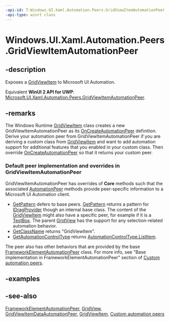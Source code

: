 ```yaml
---
-api-id: T:Windows.UI.Xaml.Automation.Peers.GridViewItemAutomationPeer
-api-type: winrt class
---
```


<!-- Class syntax.
public class GridViewItemAutomationPeer : Windows.UI.Xaml.Automation.Peers.FrameworkElementAutomationPeer, Windows.UI.Xaml.Automation.Peers.IGridViewItemAutomationPeer
-->

# Windows.UI.Xaml.Automation.Peers.GridViewItemAutomationPeer

## -description
Exposes a [GridViewItem](../windows.ui.xaml.controls/gridviewitem.md) to Microsoft UI Automation.

Equivalent **WinUI 2 API for UWP**: [Microsoft.UI.Xaml.Automation.Peers.GridViewItemAutomationPeer](/windows/winui/api/microsoft.ui.xaml.automation.peers.gridviewitemautomationpeer).

## -remarks
The Windows Runtime  [GridViewItem](../windows.ui.xaml.controls/gridviewitem.md) class creates a new GridViewItemAutomationPeer as its [OnCreateAutomationPeer](../windows.ui.xaml/uielement_oncreateautomationpeer_1478162674.md) definition. Derive your automation peer from GridViewItemAutomationPeer if you are deriving a custom class from [GridViewItem](../windows.ui.xaml.controls/gridviewitem.md) and want to add automation support for additional features that you enabled in your custom class. Then override [OnCreateAutomationPeer](../windows.ui.xaml/uielement_oncreateautomationpeer_1478162674.md) so that it returns your custom peer.

### Default peer implementation and overrides in **GridViewItemAutomationPeer**

GridViewItemAutomationPeer has overrides of **Core** methods such that the associated [AutomationPeer](automationpeer.md) methods provide peer-specific information to a Microsoft UI Automation client.

+ [GetPattern](automationpeer_getpattern_2046576749.md) defers to base peers. [GetPattern](automationpeer_getpattern_2046576749.md) returns a pattern for [IDragProvider](/windows/desktop/api/uiautomationcore/nn-uiautomationcore-idragprovider) though an internal base class. The content of the [GridViewItem](../windows.ui.xaml.controls/gridviewitem.md) might also have a specific peer, for example if it is a [TextBox](../windows.ui.xaml.controls/textbox.md). The parent [GridView](../windows.ui.xaml.controls/gridview.md) has the support for any selection-related automation behavior.
+ [GetClassName](automationpeer_getclassname_614238974.md) returns "GridViewItem".
+ [GetAutomationControlType](automationpeer_getautomationcontroltype_1156384152.md) returns [AutomationControlType.ListItem](automationcontroltype.md).
<!--Is actually a mystery how, because I don't see this done in the code, but it tests out-->
The peer also has other behaviors that are provided by the base [FrameworkElementAutomationPeer](frameworkelementautomationpeer.md) class. For more info, see "Base implementation in FrameworkElementAutomationPeer" section of [Custom automation peers](/windows/uwp/accessibility/custom-automation-peers).

## -examples

## -see-also
[FrameworkElementAutomationPeer](frameworkelementautomationpeer.md), [GridView](../windows.ui.xaml.controls/gridview.md), [GridViewItemDataAutomationPeer](gridviewitemdataautomationpeer.md), [GridViewItem](../windows.ui.xaml.controls/gridviewitem.md), [Custom automation peers](/windows/uwp/accessibility/custom-automation-peers)
